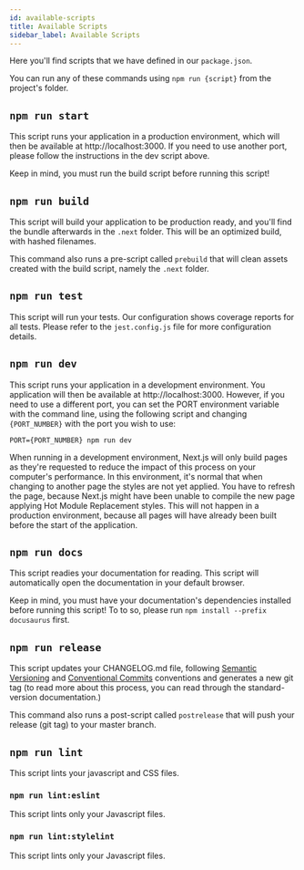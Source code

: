 ```yaml
---
id: available-scripts
title: Available Scripts
sidebar_label: Available Scripts
---
```


Here you'll find scripts that we have defined in our `package.json`.

You can run any of these commands using `npm run {script}` from the project's folder.

## `npm run start`

This script runs your application in a production environment, which will then be available at http://localhost:3000.
If you need to use another port, please follow the instructions in the dev script above.

Keep in mind, you must run the build script before running this script!

## `npm run build`

This script will build your application to be production ready, and you'll find the bundle afterwards in the `.next` folder.
This will be an optimized build, with hashed filenames.

This command also runs a pre-script called `prebuild` that will clean assets created with the build script, namely the `.next` folder.

## `npm run test`

This script will run your tests.
Our configuration shows coverage reports for all tests.
Please refer to the `jest.config.js` file for more configuration details.

## `npm run dev`

This script runs your application in a development environment.
You application will then be available at http://localhost:3000.
However, if you need to use a different port, you can set the PORT environment variable with the command line, using the following script and changing `{PORT_NUMBER}` with the port you wish to use:

```shell
PORT={PORT_NUMBER} npm run dev
```

When running in a development environment, Next.js will only build pages as they're requested to reduce the impact of this process on your computer's performance.
In this environment, it's normal that when changing to another page the styles are not yet applied.
You have to refresh the page, because Next.js might have been unable to compile the new page applying Hot Module Replacement styles.
This will not happen in a production environment, because all pages will have already been built before the start of the application.

## `npm run docs`

This script readies your documentation for reading.
This script will automatically open the documentation in your default browser.

Keep in mind, you must have your documentation's dependencies installed before running this script!
To to so, please run `npm install --prefix docusaurus` first.

## `npm run release`

This script updates your CHANGELOG.md file, following [Semantic Versioning](https://semver.org/) and [Conventional Commits](conventionalcommits.org) conventions and generates a new git tag (to read more about this process, you can read through the standard-version documentation.)

This command also runs a post-script called `postrelease` that will push your release (git tag) to your master branch.

## `npm run lint`

This script lints your javascript and CSS files.

### `npm run lint:eslint`

This script lints only your Javascript files.

### `npm run lint:stylelint`

This script lints only your Javascript files.